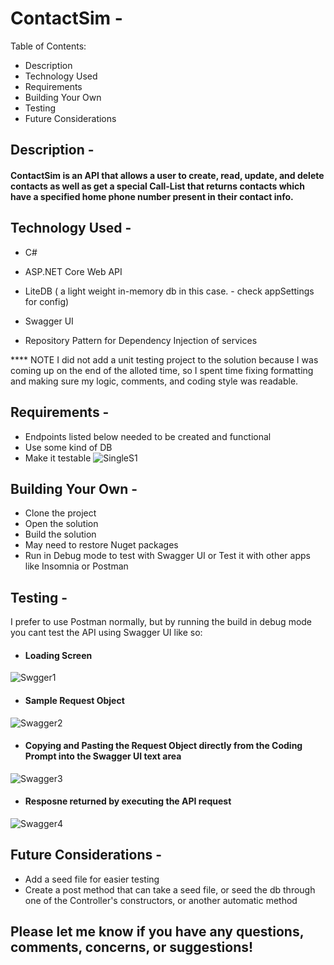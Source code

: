 # ContactSim -

Table of Contents:
* Description
* Technology Used
* Requirements
* Building Your Own
* Testing
* Future Considerations


## Description -
#### ContactSim is an API that allows a user to create, read, update, and delete contacts as well as get a special Call-List that returns contacts which have a specified home phone number present in their contact info.


## Technology Used - 
* C#
* ASP.NET Core Web API
* LiteDB ( a light weight in-memory db in this case. - check appSettings for config)
* Swagger UI

* Repository Pattern for Dependency Injection of services

**** NOTE I did not add a unit testing project to the solution because I was coming up on the end of the alloted time, so I spent time fixing formatting and making sure my logic, comments, and coding style was readable.


## Requirements -

* Endpoints listed below needed to be created and functional
* Use some kind of DB
* Make it testable
![SingleS1](https://user-images.githubusercontent.com/53095806/182327737-23e2501e-dde7-436f-a8ec-4417242d352e.jpg)


## Building Your Own - 
* Clone the project
* Open the solution
* Build the solution
* May need to restore Nuget packages
* Run in Debug mode to test with Swagger UI or Test it with other apps like Insomnia or Postman


## Testing - 
I prefer to use Postman normally, but by running the build in debug mode you cant test the API using Swagger UI like so:

* #### Loading Screen
![Swgger1](https://user-images.githubusercontent.com/53095806/182326605-7d94140e-1d0c-4823-98e2-163f43d4cc7b.jpg)

* #### Sample Request Object
![Swagger2](https://user-images.githubusercontent.com/53095806/182326630-b1a0aa71-54b0-46ce-8e60-d89165abddf2.jpg)

* #### Copying and Pasting the Request Object directly from the Coding Prompt into the Swagger UI text area
![Swagger3](https://user-images.githubusercontent.com/53095806/182326653-1cd01dc7-a7e2-4cd0-927b-8492f253b327.jpg)

* #### Resposne returned by executing the API request
![Swagger4](https://user-images.githubusercontent.com/53095806/182326662-a8c93612-c3f4-4052-9c56-d33574f5c29e.jpg)

## Future Considerations -
* Add a seed file for easier testing
* Create a post method that can take a seed file, or seed the db through one of the Controller's constructors, or another automatic method


## Please let me know if you have any questions, comments, concerns, or suggestions!
